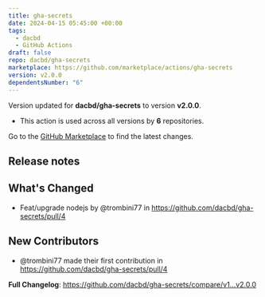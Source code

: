 ```yaml
---
title: gha-secrets
date: 2024-04-15 05:45:00 +00:00
tags:
  - dacbd
  - GitHub Actions
draft: false
repo: dacbd/gha-secrets
marketplace: https://github.com/marketplace/actions/gha-secrets
version: v2.0.0
dependentsNumber: "6"
---
```



Version updated for **dacbd/gha-secrets** to version **v2.0.0**.
- This action is used across all versions by **6** repositories.

Go to the [GitHub Marketplace](https://github.com/marketplace/actions/gha-secrets) to find the latest changes.

## Release notes

## What's Changed
* Feat/upgrade nodejs by @trombini77 in https://github.com/dacbd/gha-secrets/pull/4

## New Contributors
* @trombini77 made their first contribution in https://github.com/dacbd/gha-secrets/pull/4

**Full Changelog**: https://github.com/dacbd/gha-secrets/compare/v1...v2.0.0
